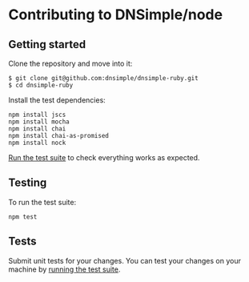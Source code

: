 # Contributing to DNSimple/node

## Getting started

Clone the repository and move into it:

```
$ git clone git@github.com:dnsimple/dnsimple-ruby.git
$ cd dnsimple-ruby
```

Install the test dependencies:

```
npm install jscs
npm install mocha
npm install chai
npm install chai-as-promised
npm install nock
```

[Run the test suite](#testing) to check everything works as expected.

## Testing

To run the test suite:

```
npm test
```

## Tests

Submit unit tests for your changes. You can test your changes on your machine by [running the test suite](#testing).
